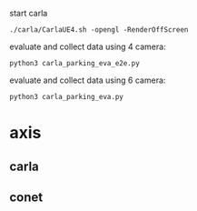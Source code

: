 start carla
```Shell
./carla/CarlaUE4.sh -opengl -RenderOffScreen
```

evaluate and collect data using 4 camera:
```Shell
python3 carla_parking_eva_e2e.py
```
evaluate and collect data using 6 camera:
```Shell
python3 carla_parking_eva.py
```

# axis
## carla
## conet